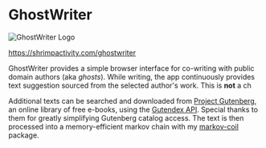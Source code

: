 # GhostWriter

![GhostWriter Logo](./src/assets/logo.png)

https://shrimpactivity.com/ghostwriter

GhostWriter provides a simple browser interface for co-writing with public domain authors (aka *ghosts*). While writing, the app continuously provides text suggestion sourced from the selected author's work. This is **not** a ch

Additional texts can be searched and downloaded from [Project Gutenberg](https://www.gutenberg.org/), an online library of free e-books, using the [Gutendex API](https://gutendex.com/). Special thanks to them for greatly simplifying Gutenberg catalog access. The text is then processed into a memory-efficient markov chain with my [markov-coil](https://github.com/shrimpactivity/markov-coil) package.


